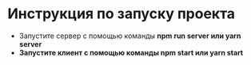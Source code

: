 # Инструкция по запуску проекта

- Запустите сервер с помощью команды <strong>npm run server<strong> или <strong>yarn server</strong>
- Запустите клиент с помощью команды <strong>npm start<strong> или <strong>yarn start</strong>
